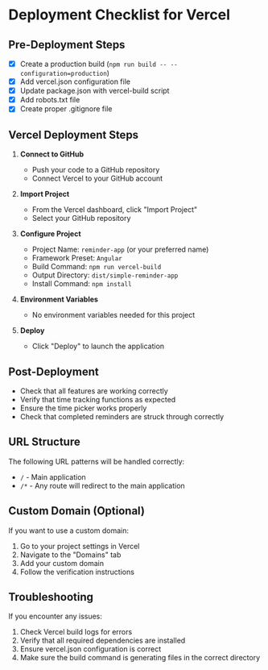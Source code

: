 # Deployment Checklist for Vercel

## Pre-Deployment Steps

- [x] Create a production build (`npm run build -- --configuration=production`)
- [x] Add vercel.json configuration file
- [x] Update package.json with vercel-build script
- [x] Add robots.txt file
- [x] Create proper .gitignore file

## Vercel Deployment Steps

1. **Connect to GitHub**
   - Push your code to a GitHub repository
   - Connect Vercel to your GitHub account

2. **Import Project**
   - From the Vercel dashboard, click "Import Project"
   - Select your GitHub repository

3. **Configure Project**
   - Project Name: `reminder-app` (or your preferred name)
   - Framework Preset: `Angular`
   - Build Command: `npm run vercel-build`
   - Output Directory: `dist/simple-reminder-app`
   - Install Command: `npm install`

4. **Environment Variables**
   - No environment variables needed for this project

5. **Deploy**
   - Click "Deploy" to launch the application

## Post-Deployment

- Check that all features are working correctly
- Verify that time tracking functions as expected
- Ensure the time picker works properly
- Check that completed reminders are struck through correctly

## URL Structure

The following URL patterns will be handled correctly:

- `/` - Main application
- `/*` - Any route will redirect to the main application

## Custom Domain (Optional)

If you want to use a custom domain:

1. Go to your project settings in Vercel
2. Navigate to the "Domains" tab
3. Add your custom domain
4. Follow the verification instructions

## Troubleshooting

If you encounter any issues:

1. Check Vercel build logs for errors
2. Verify that all required dependencies are installed
3. Ensure vercel.json configuration is correct
4. Make sure the build command is generating files in the correct directory 